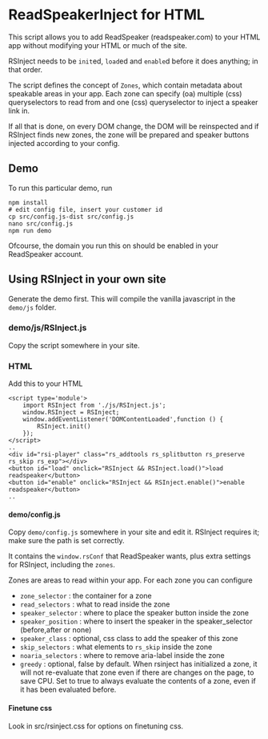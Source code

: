 # ReadSpeakerInject for HTML

This script allows you to add ReadSpeaker (readspeaker.com)
to your HTML app without modifying your HTML or much
of the site.

RSInject needs to be `init`ed, `load`ed and 
`enable`d before it does anything; in that order. 

The script defines the concept of `Zones`, which
contain metadata about speakable areas in your app. 
Each zone can specify (oa) multiple (css) queryselectors 
to read from and one (css) queryselector to inject a speaker
link in.

If all that is done, on every DOM change, the DOM will be 
reinspected and if RSInject finds new zones, the zone will be 
prepared and speaker buttons injected according 
to your config.

## Demo

To run this particular demo, run 
```
npm install
# edit config file, insert your customer id
cp src/config.js-dist src/config.js
nano src/config.js
npm run demo
```

Ofcourse, the domain you run this on should be enabled 
in your ReadSpeaker account.

## Using RSInject in your own site

Generate the demo first. This will compile
the vanilla javascript in the `demo/js` folder.

### demo/js/RSInject.js

Copy the script somewhere in your site.

### HTML

Add this to your HTML

```
<script type='module'>
    import RSInject from './js/RSInject.js';
    window.RSInject = RSInject;
    window.addEventListener('DOMContentLoaded',function () {
        RSInject.init()
    });
</script>
..
<div id="rsi-player" class="rs_addtools rs_splitbutton rs_preserve rs_skip rs_exp"></div>
<button id="load" onclick="RSInject && RSInject.load()">load readspeaker</button>
<button id="enable" onclick="RSInject && RSInject.enable()">enable readspeaker</button>
..
```

#### demo/config.js

Copy `demo/config.js` somewhere in your site and edit it.
RSInject requires it; make sure the path is set correctly.

It contains the `window.rsConf` that ReadSpeaker wants,
plus extra settings for RSInject, including the `zones`.

Zones are areas to read within your app. For each zone you can configure
 - `zone_selector` : the container for a zone
 - `read_selectors` : what to read inside the zone
 - `speaker_selector` : where to place the speaker button inside the zone
 - `speaker_position` : where to insert the speaker in the speaker_selector (before,after or none)
 - `speaker_class` : optional, css class to add the speaker of this zone
 - `skip_selectors` : what elements to `rs_skip` inside the zone
 - `noaria_selectors` : where to remove aria-label inside the zone
 - `greedy` : optional, false by default. When rsinject has initialized a zone, it will not re-evaluate that zone even if there are changes on the page, to save CPU. Set to true to always evaluate the contents of a zone, even if it has been evaluated before. 


#### Finetune css

Look in src/rsinject.css for options on finetuning css.

